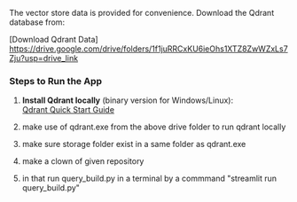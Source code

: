 The vector store data is provided for convenience. Download the Qdrant database from:

[Download Qdrant Data] https://drive.google.com/drive/folders/1f1juRRCxKU6ieOhs1XTZ8ZwWZxLs7Zju?usp=drive_link

### Steps to Run the App
1. **Install Qdrant locally** (binary version for Windows/Linux):  
   [Qdrant Quick Start Guide](https://qdrant.tech/documentation/quick_start/)

2. make use of qdrant.exe from the above drive folder to run qdrant locally
3. make sure storage folder exist in a same folder as qdrant.exe
4. make a clown of given repository
5. in that run query_build.py in a terminal by a commmand  "streamlit run query_build.py"

